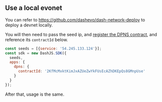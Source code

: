 ## Use a local evonet

You can refer to https://github.com/dashevo/dash-network-deploy to deploy a devnet locally.   

You will then need to pass the seed ip, and [register the DPNS contract](https://github.com/dashevo/dpns-contract), and reference its `contractId` below.

```js
const seeds = [{service: '54.245.133.124'}];
const sdk = new DashJS.SDK({
  seeds,
  apps: {
    dpns: {
      contractId: '2KfMcMxktKimJxAZUeZwYkFUsEcAZhDKEpQs8GMnpUse'
    }
  }
});
```

After that, usage is the same.
